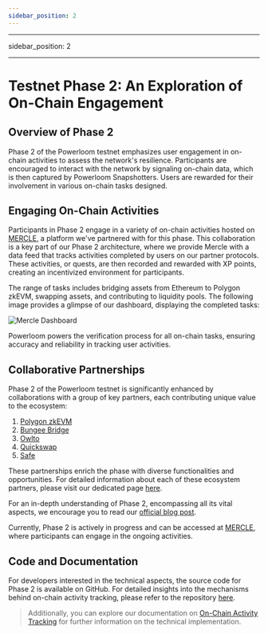 ```yaml
---
sidebar_position: 2
---
```


---

sidebar_position: 2

---

# Testnet Phase 2: An Exploration of On-Chain Engagement

## Overview of Phase 2
Phase 2 of the Powerloom testnet emphasizes user engagement in on-chain activities to assess the network's resilience. Participants are encouraged to interact with the network by signaling on-chain data, which is then captured by Powerloom Snapshotters. Users are rewarded for their involvement in various on-chain tasks designed.

## Engaging On-Chain Activities
Participants in Phase 2 engage in a variety of on-chain activities hosted on [MERCLE](https://mercle.xyz), a platform we've partnered with for this phase. This collaboration is a key part of our Phase 2 architecture, where we provide Mercle with a data feed that tracks activities completed by users on our partner protocols. These activities, or quests, are then recorded and rewarded with XP points, creating an incentivized environment for participants.

The range of tasks includes bridging assets from Ethereum to Polygon zkEVM, swapping assets, and contributing to liquidity pools. The following image provides a glimpse of our dashboard, displaying the completed tasks:

![Mercle Dashboard](/images/mercle-dashboard.png)

Powerloom powers the verification process for all on-chain tasks, ensuring accuracy and reliability in tracking user activities.

## Collaborative Partnerships
Phase 2 of the Powerloom testnet is significantly enhanced by collaborations with a group of key partners, each contributing unique value to the ecosystem:

1. [Polygon zkEVM](https://blog.powerloom.io/powerloom-expands-its-incentivized-testnet-partners-with-polygon/)
2. [Bungee Bridge](https://blog.powerloom.io/bungee-provides-platform-for-powerlooms-first-web3-quest/)
3. [Owlto](https://blog.powerloom.io/owlto-finance-revolutionizing-cross-rollup-transactions-from-eth-to-polygon-zkevm/)
4. [Quickswap](https://blog.powerloom.io/enhance-your-defi-experience-with-quickswap/)
5. [Safe](https://blog.powerloom.io/navigating-web3-start-with-safe-wallet-setup-on-powerlooms-testnet/)

These partnerships enrich the phase with diverse functionalities and opportunities. For detailed information about each of these ecosystem partners, please visit our dedicated page [here](https://powerloom.io/ecosystem).

For an in-depth understanding of Phase 2, encompassing all its vital aspects, we encourage you to read our [official blog post](https://blog.powerloom.io/dive-into-powerlooms-incentivized-testnet-quests-engage-experience-and-earn/). 

Currently, Phase 2 is actively in progress and can be accessed at [MERCLE](https://app.mercle.xyz/powerloom-phase2/events), where participants can engage in the ongoing activities.

## Code and Documentation

For developers interested in the technical aspects, the source code for Phase 2 is available on GitHub. For detailed insights into the mechanisms behind on-chain activity tracking, please refer to the repository [here](https://github.com/PowerLoom/pooler/tree/zkevm_quests).

> Additionally, you can explore our documentation on [On-Chain Activity Tracking](../build-with-powerloom/use-cases/existing-implementations/activity-tracking/) for further information on the technical implementation.